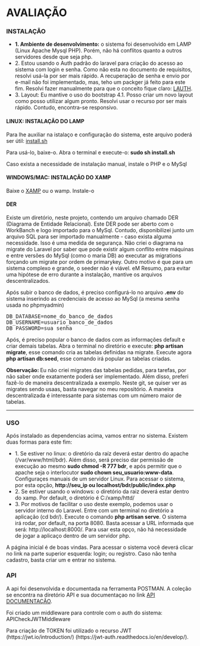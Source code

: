 # AVALIAÇÃO

### INSTALAÇÃO

<ul>
  <li><b>1. Ambiente de desenvolvimento:</b> o sistema foi desenvolvido em LAMP (Linux Apache Mysql PHP). Porém, não há  conflitos quanto a outros servidores desde que seja php.</li>
  <li>2. Estou usando o Auth padrão do laravel para criação do acesso ao sistema com login e senha. Como não esta no documento de requisitos, resolvi usá-la por ser mais rápido. A recuperação de senha e envio por e-mail não foi implementado, mas, teho um packger já feito para este fim. Resolvi fazer manualmente para que o conceito fique claro: <a href="https://packagist.org/packages/lameck/lauth">LAUTH</a>.</li>
  <li>3. Layout: Eu mantive o uso do bootstrap 4.1. Posso criar um novo layout como posso utilizar algum pronto. Resolvi usar o recurso por ser mais rápido. Contudo, encontra-se responsivo.</li>
</ul>

#### LINUX: INSTALAÇÃO DO LAMP
<p>Para lhe auxiliar na istalaço e configuração do sistema, este arquivo poderá ser útil: <a href="https://github.com/EuFreela/LIBRAKIDS/blob/master/install.sh">install.sh</a></p>
<p>Para usá-lo, baixe-o. Abra o terminal e execute-o: <b>sudo sh install.sh</b></p>
<p>Caso exista a necessidade de instalação manual, instale  o PHP e o MySql<p>

#### WINDOWS/MAC: INSTALAÇÃO DO XAMP

<p>Baixe o <a href="https://www.apachefriends.org/pt_br/index.html">XAMP</a> ou o wamp. Instale-o</p>

  
#### DER
<p>Existe um diretório, neste projeto, contendo um arquivo chamado DER (Diagrama de Entidade Relacional). Este DER pode ser aberto com o WorkBanch e logo importado para o MySql. Contudo, disponibilizei junto um arquivo SQL para ser importado manualmente - caso exista alguma necessidade. Isso é uma medida de segurança. Não criei o diagrama na migrate do Laravel por saber que pode existir algum conflito entre máquinas e entre versões do MySql (como o maria DB) ao executar as migrations forçando um migrate por ordem de primarykey. Outro motivo é que para um sistema complexo e grande, o seeder não é viável. eM Resumo, para evitar uma hipótese de erro durante a instalação, mantive os arquivos descentralizados.</p>


<p>Após subir o banco de dados, é preciso configurá-lo no arquivo <b>.env</b> do sistema inserindo as credenciais de acesso ao MySql (a mesma senha usada no phpmyadmin) </p>

<pre>
DB_DATABASE=nome_do_banco_de_dados
DB_USERNAME=usuario_banco_de_dados
DB_PASSWORD=sua_senha
</pre>
    
<p>Após, é preciso popular o banco de dados com as informações default e criar demais tabelas. Abra o terminal no diretório e execute: <b>php artisan migrate</b>, esse comando cria as tabelas definidas na migrate. Execute agora <b>php artisan db:seed</b>, esse comando irá popular as tabelas criadas.</p>

<p><b>Observação: </b> Eu não criei migrates das tabelas pedidas, para tarefas, por não saber onde exatamente poderá ser implementado. Além disso, preferi fazê-lo de maneira descentralizada a exemplo. Neste git, se quiser ver as migrates sendo usaas, basta navegar no meu repositório. A maneira descentralizada é interessante para sistemas com um número maior de tabelas.</p>

<hr>

### USO

<p>Após instalado as dependencias acima, vamos entrar no sistema. Existem duas formas para este fim:</p>

<ul>
   <li>1. Se estiver no linux: o diretório da raíz deverá estar dentro do apache (/var/www/html/bdr). Além disso, será preciso dar permissão de execução ao mesmo <b>sudo chmod -R 777 bdr</b>, e após permitir que o apache seja o interlocutor <b>sudo chown seu_usuario:www-data</b>. Configuraçes manuais de um servidor Linux. Para acessar o sistema, por esta opção, <b>http://seu_ip ou localhost/bdr/public/index.php</b></li>
  <li>2. Se estiver usando o windows: o diretório da raiz deverá estar dentro do xamp. Por default, o diretório é C:/xamp/httd/</li>
  <li>3. Por motivos de facilitar o uso deste exemplo, podemos usar o servidor interno do Laravel. Entre com um terminal no diretório a aplicação (cd bdr/). Execute o comando <b>php artisan serve</b>. O sistema irá rodar, por default, na porta 8080. Basta acessar a URL informada que será: http://localhost:8000/. Para usar esta opço, não há necessidade de jogar a aplicaço dentro de um servidor php.</li>
</ul>

<p>A página inicial é de boas vindas. Para acessar o sistema você deverá clicar no link na parte superior esquerda: login; ou registro. Caso não tenha cadastro, basta criar um e entrar no sistema.</p>

### API

<p>A api foi desenvolvida e documentada na ferramenta POSTMAN. A coleção se encontra na diretório API e sua documentaçao no link <a href="https://documenter.getpostman.com/view/5603672/RzfgmoG4" target="_blank">API DOCUMENTAÇÃO</a>.</p>

<p>Foi criado um middleware para controle com o auth do sistema: APICheckJWTMiddleware</p>
<p>Para criação de TOKEN foi utilizado o recurso JWT (https://jwt.io/introduction/) (https://jwt-auth.readthedocs.io/en/develop/).</p>

